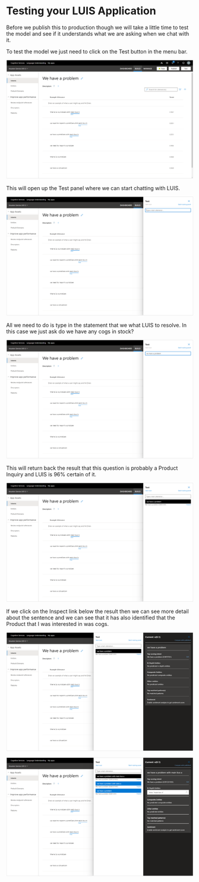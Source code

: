 ﻿# Testing your LUIS Application
Before we publish this to production though we will take a little time to test the model and see if it understands what we are asking when we chat with it.

To test the model we just need to click on the Test button in the menu bar.

![Image 027.png](images/f6ffe71a-3250-44eb-bc07-6dc392b8cdb8.png)

This will open up the Test panel where we can start chatting with LUIS.

![Image 028.png](images/f2bf79df-0944-45c3-9586-a969643b9c53.png)

All we need to do is type in the statement that we what LUIS to resolve.  In this case we just ask do we have any cogs in stock?

![Image 029.png](images/65e1e09c-b3fc-40d2-93dd-5521566109f6.png)

This will return back the result that this question is probably a Product Inquiry and LUIS is 96% certain of it.

![Image 030.png](images/c437e662-5e2d-4dca-954d-e11ae6abd417.png)

If we click on the Inspect link below the result then we can see more detail about the sentence and we can see that it has also identified that the Product that I was interested in was cogs.

![Image 031.png](images/251016ae-1ed7-40c8-bad3-e5ba170c4a37.png)

![](images/498433ed-8591-47b5-8b79-cd5b1d808b8a.png)

